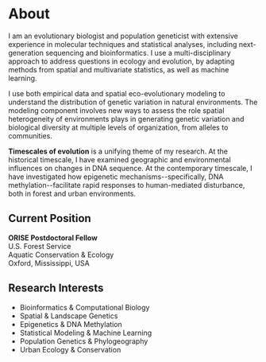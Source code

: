 # About

I am an evolutionary biologist and population geneticist with extensive experience in molecular techniques and statistical analyses, including next-generation sequencing and bioinformatics. I use a multi-disciplinary approach to address questions in ecology and evolution, by adapting methods from spatial and multivariate statistics, as well as machine learning.

I use both empirical data and spatial eco-evolutionary modeling to understand the distribution of genetic variation in natural environments. The modeling component involves new ways to assess the role spatial heterogeneity of environments plays in generating genetic variation and biological diversity at multiple levels of organization, from alleles to communities.

**Timescales of evolution** is a unifying theme of my research. At the historical timescale, I have examined geographic and environmental influences on changes in DNA sequence. At the contemporary timescale, I have investigated how epigenetic mechanisms--specifically, DNA methylation--facilitate rapid responses to human-mediated disturbance, both in forest and urban environments.

## Current Position

**ORISE Postdoctoral Fellow**  
U.S. Forest Service  
Aquatic Conservation & Ecology  
Oxford, Mississippi, USA

## Research Interests

- Bioinformatics & Computational Biology
- Spatial & Landscape Genetics  
- Epigenetics & DNA Methylation
- Statistical Modeling & Machine Learning
- Population Genetics & Phylogeography
- Urban Ecology & Conservation
